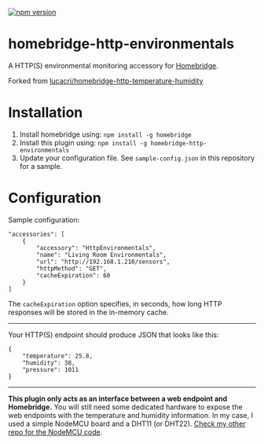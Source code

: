 [![npm version](https://badge.fury.io/js/homebridge-http-environmentals.svg)](https://badge.fury.io/js/homebridge-http-environmentals)
# homebridge-http-environmentals

A HTTP(S) environmental monitoring accessory for [Homebridge](https://github.com/nfarina/homebridge).

Forked from [lucacri/homebridge-http-temperature-humidity](https://github.com/lucacri/homebridge-http-temperature-humidity)

# Installation

1. Install homebridge using: `npm install -g homebridge`
2. Install this plugin using: `npm install -g homebridge-http-environmentals`
3. Update your configuration file. See `sample-config.json` in this repository for a sample.

# Configuration

Sample configuration:

```
"accessories": [
    {
        "accessory": "HttpEnvironmentals",
        "name": "Living Room Environmentals",
        "url": "http://192.168.1.210/sensors",
        "httpMethod": "GET",
        "cacheExpiration": 60
    }
]
```

The `cacheExpiration` option specifies, in seconds, how long HTTP responses will be stored in the in-memory cache.

---

Your HTTP(S) endpoint should produce JSON that looks like this:

```
{
    "temperature": 25.8,
    "humidity": 38,
    "pressure": 1011
}
```

---

**This plugin only acts as an interface between a web endpoint and Homebridge.** You will still need some dedicated hardware to expose the web endpoints with the temperature and humidity information. In my case, I used a simple NodeMCU board and a DHT11 (or DHT22). [Check my other repo for the NodeMCU code](https://github.com/lucacri/nodemcu-temperature-humidity-station).
